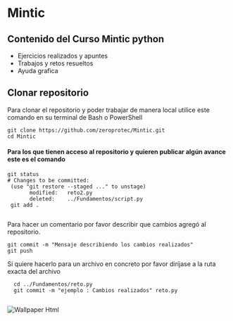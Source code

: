 # Mintic
## Contenido del Curso Mintic python
- Ejercicios realizados y apuntes
- Trabajos y retos resueltos
- Ayuda grafica
## Clonar repositorio
Para clonar el repositorio y poder trabajar de manera local utilice este comando 
en su terminal de Bash o PowerShell

```
git clone https://github.com/zeroprotec/Mintic.git
cd Mintic
```

#### Para los que tienen acceso al repositorio y quieren publicar algún avance este es el comando
```
git status
# Changes to be committed:
 (use "git restore --staged ..." to unstage)
       modified:   reto2.py
       deleted:    ../Fundamentos/script.py
 git add . 
 
 ```
 Para hacer un comentario por favor describir que cambios agregó al repositorio.
 ```
 git commit -m "Mensaje describiendo los cambios realizados" 
 git push
 
 ```
 Si quiere hacerlo para un archivo en concreto por favor diríjase a la ruta exacta del archivo
 ``` 
   cd ../Fundamentos/reto.py
   git commit -m "ejemplo : Cambios realizados" reto.py 
   
```
![Wallpaper Html](https://i.pinimg.com/564x/41/82/a9/4182a9dd330c6442c4a1fbc78274d838.jpg)
